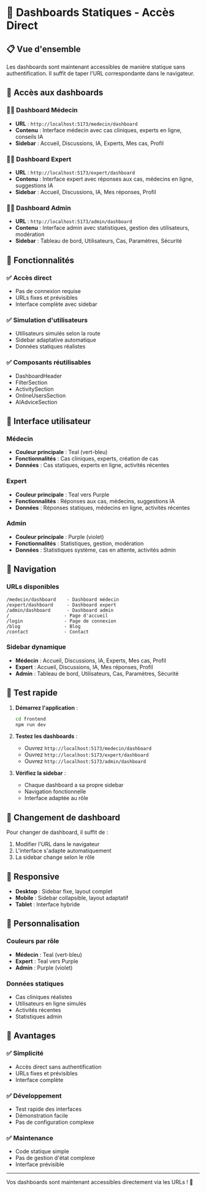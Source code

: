 # 🎯 Dashboards Statiques - Accès Direct

## 📋 Vue d'ensemble

Les dashboards sont maintenant accessibles de manière statique sans authentification. Il suffit de taper l'URL correspondante dans le navigateur.

## 🚀 **Accès aux dashboards**

### 👨‍⚕️ **Dashboard Médecin**
- **URL** : `http://localhost:5173/medecin/dashboard`
- **Contenu** : Interface médecin avec cas cliniques, experts en ligne, conseils IA
- **Sidebar** : Accueil, Discussions, IA, Experts, Mes cas, Profil

### 👨‍🔬 **Dashboard Expert**
- **URL** : `http://localhost:5173/expert/dashboard`
- **Contenu** : Interface expert avec réponses aux cas, médecins en ligne, suggestions IA
- **Sidebar** : Accueil, Discussions, IA, Mes réponses, Profil

### 👨‍💼 **Dashboard Admin**
- **URL** : `http://localhost:5173/admin/dashboard`
- **Contenu** : Interface admin avec statistiques, gestion des utilisateurs, modération
- **Sidebar** : Tableau de bord, Utilisateurs, Cas, Paramètres, Sécurité

## 🔧 **Fonctionnalités**

### ✅ **Accès direct**
- Pas de connexion requise
- URLs fixes et prévisibles
- Interface complète avec sidebar

### ✅ **Simulation d'utilisateurs**
- Utilisateurs simulés selon la route
- Sidebar adaptative automatique
- Données statiques réalistes

### ✅ **Composants réutilisables**
- DashboardHeader
- FilterSection
- ActivitySection
- OnlineUsersSection
- AIAdviceSection

## 🎨 **Interface utilisateur**

### Médecin
- **Couleur principale** : Teal (vert-bleu)
- **Fonctionnalités** : Cas cliniques, experts, création de cas
- **Données** : Cas statiques, experts en ligne, activités récentes

### Expert
- **Couleur principale** : Teal vers Purple
- **Fonctionnalités** : Réponses aux cas, médecins, suggestions IA
- **Données** : Réponses statiques, médecins en ligne, activités récentes

### Admin
- **Couleur principale** : Purple (violet)
- **Fonctionnalités** : Statistiques, gestion, modération
- **Données** : Statistiques système, cas en attente, activités admin

## 🧭 **Navigation**

### URLs disponibles
```
/medecin/dashboard    - Dashboard médecin
/expert/dashboard     - Dashboard expert
/admin/dashboard      - Dashboard admin
/                    - Page d'accueil
/login               - Page de connexion
/blog                - Blog
/contact             - Contact
```

### Sidebar dynamique
- **Médecin** : Accueil, Discussions, IA, Experts, Mes cas, Profil
- **Expert** : Accueil, Discussions, IA, Mes réponses, Profil
- **Admin** : Tableau de bord, Utilisateurs, Cas, Paramètres, Sécurité

## 🎯 **Test rapide**

1. **Démarrez l'application** :
   ```bash
   cd frontend
   npm run dev
   ```

2. **Testez les dashboards** :
   - Ouvrez `http://localhost:5173/medecin/dashboard`
   - Ouvrez `http://localhost:5173/expert/dashboard`
   - Ouvrez `http://localhost:5173/admin/dashboard`

3. **Vérifiez la sidebar** :
   - Chaque dashboard a sa propre sidebar
   - Navigation fonctionnelle
   - Interface adaptée au rôle

## 🔄 **Changement de dashboard**

Pour changer de dashboard, il suffit de :
1. Modifier l'URL dans le navigateur
2. L'interface s'adapte automatiquement
3. La sidebar change selon le rôle

## 📱 **Responsive**

- **Desktop** : Sidebar fixe, layout complet
- **Mobile** : Sidebar collapsible, layout adaptatif
- **Tablet** : Interface hybride

## 🎨 **Personnalisation**

### Couleurs par rôle
- **Médecin** : Teal (vert-bleu)
- **Expert** : Teal vers Purple
- **Admin** : Purple (violet)

### Données statiques
- Cas cliniques réalistes
- Utilisateurs en ligne simulés
- Activités récentes
- Statistiques admin

## 🚀 **Avantages**

### ✅ **Simplicité**
- Accès direct sans authentification
- URLs fixes et prévisibles
- Interface complète

### ✅ **Développement**
- Test rapide des interfaces
- Démonstration facile
- Pas de configuration complexe

### ✅ **Maintenance**
- Code statique simple
- Pas de gestion d'état complexe
- Interface prévisible

---

Vos dashboards sont maintenant accessibles directement via les URLs ! 🎉
